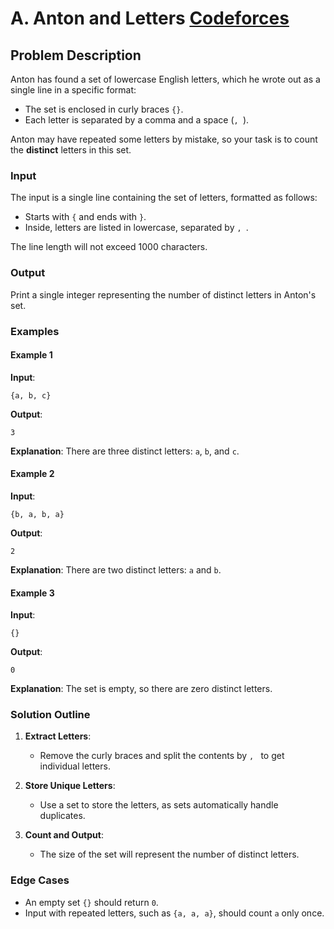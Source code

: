 # A. Anton and Letters [Codeforces](https://codeforces.com/contest/443/problem/A)

## Problem Description

Anton has found a set of lowercase English letters, which he wrote out as a single line in a specific format:
- The set is enclosed in curly braces `{}`.
- Each letter is separated by a comma and a space (`, `).
  
Anton may have repeated some letters by mistake, so your task is to count the **distinct** letters in this set.

### Input

The input is a single line containing the set of letters, formatted as follows:
- Starts with `{` and ends with `}`.
- Inside, letters are listed in lowercase, separated by `, `.
  
The line length will not exceed 1000 characters.

### Output

Print a single integer representing the number of distinct letters in Anton's set.

### Examples

#### Example 1
**Input**:
```plaintext
{a, b, c}
```

**Output**:
```plaintext
3
```

**Explanation**: There are three distinct letters: `a`, `b`, and `c`.

#### Example 2
**Input**:
```plaintext
{b, a, b, a}
```

**Output**:
```plaintext
2
```

**Explanation**: There are two distinct letters: `a` and `b`.

#### Example 3
**Input**:
```plaintext
{}
```

**Output**:
```plaintext
0
```

**Explanation**: The set is empty, so there are zero distinct letters.

### Solution Outline

1. **Extract Letters**:
   - Remove the curly braces and split the contents by `, ` to get individual letters.
   
2. **Store Unique Letters**:
   - Use a set to store the letters, as sets automatically handle duplicates.

3. **Count and Output**:
   - The size of the set will represent the number of distinct letters.

### Edge Cases

- An empty set `{}` should return `0`.
- Input with repeated letters, such as `{a, a, a}`, should count `a` only once.
